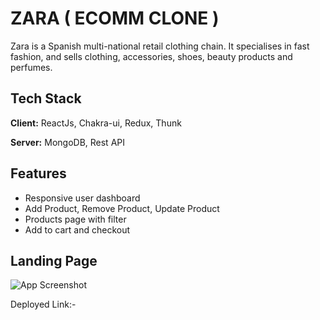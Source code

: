 
# ZARA ( ECOMM CLONE )

Zara is a Spanish multi-national retail clothing chain. It specialises in fast fashion, and sells clothing, accessories, shoes, beauty products and perfumes.
## Tech Stack

**Client:**  ReactJs, Chakra-ui, Redux, Thunk 

**Server:** MongoDB, Rest API


## Features

- Responsive user dashboard
- Add Product, Remove Product, Update Product
- Products page with filter
- Add to cart and checkout


## Landing Page

![App Screenshot](https://i.ibb.co/kX9jXdk/screencapture-zara-indspunk-2022-12-19-13-19-46-11zon.jpg)

Deployed Link:-

